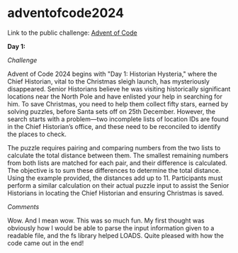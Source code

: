 # adventofcode2024

Link to the public challenge: [Advent of Code](https://adventofcode.com/2024/)

**Day 1:**

_Challenge_

Advent of Code 2024 begins with "Day 1: Historian Hysteria," where the Chief Historian, vital to the Christmas sleigh launch, has mysteriously disappeared. Senior Historians believe he was visiting historically significant locations near the North Pole and have enlisted your help in searching for him. To save Christmas, you need to help them collect fifty stars, earned by solving puzzles, before Santa sets off on 25th December. However, the search starts with a problem—two incomplete lists of location IDs are found in the Chief Historian’s office, and these need to be reconciled to identify the places to check.

The puzzle requires pairing and comparing numbers from the two lists to calculate the total distance between them. The smallest remaining numbers from both lists are matched for each pair, and their difference is calculated. The objective is to sum these differences to determine the total distance. Using the example provided, the distances add up to 11. Participants must perform a similar calculation on their actual puzzle input to assist the Senior Historians in locating the Chief Historian and ensuring Christmas is saved.

_Comments_

Wow. And I mean wow. This was so much fun. My first thought was obviously how I would be able to parse the input information given to a readable file, and the fs library helped LOADS. Quite pleased with how the code came out in the end!
